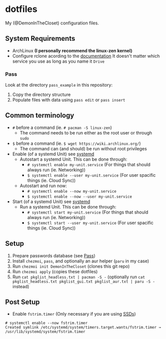 # dotfiles

My (@DemonInTheCloset) configuration files.

## System Requirements

- ArchLinux __(I personally recommend the linux-zen kernel)__
- Configure rclone acording to the [documentation](https://rclone.org/docs/)
It doesn't matter which service you use as long as you name it `Drive`

### Pass

Look at the directory `pass_example` in this repository:

1. Copy the directory structure
2. Populate files with data using `pass edit` or `pass insert`
<!-- TODO: Improve documentation/add shellscript to create a base password
database -->

## Common terminology

- `#` before a command (ie. `# pacman -S linux-zen`)
  - The command needs to be run either as the root user or through `sudo`
- `$` before a command (ie. `$ wget https://wiki.archlinux.org/`)
  - The command can (and should) be run without root privileges
- Enable (of a systemd Unit) see [systemd](https://wiki.archlinux.org/title/systemd#Using_units)
  - Autostart a systemd Unit. This can be done through:
    - `# systemctl enable my-unit.service` (For things that should always run
    (ie. Networking))
    - `$ systemctl enable --user my-unit.service` (For user spacific things (ie.
    Cloud Sync))
  - Autostart and run now:
    - `# systemctl enable --now my-unit.service`
    - `$ systemctl enable --now --user my-unit.service`
- Start (of a systemd Unit) see [systemd](https://wiki.archlinux.org/title/systemd#Using_units)
  - Run a systemd Unit. This can be done through:
    - `# systemctl start my-unit.service` (For things that should always run (ie.
    Networking))
    - `$ systemctl start --user my-unit.service` (For user spacific things (ie.
    Cloud Sync))

## Setup

1. Prepare passwords database (see [Pass](#Pass))
2. Install `chezmoi`, `pass`, and optionally an aur helper (`paru` in my case)
3. Run `chezmoi init DemonInTheCloset` (clones this git repo)
4. Run `chezmoi apply` (copies these dotfiles)
5. Run `cat pkglist_headless.txt | pacman -S -` (optionally run
`cat pkglist_headless.txt pkglist_gui.txt pkglist_aur.txt | paru -S -` instead)

## Post Setup

- Enable `fstrim.timer` (Only necessary if you are using [SSDs](https://wiki.archlinux.org/title/Solid_state_drive))

```console
# systemctl enable --now fstrim.timer
Created symlink /etc/systemd/system/timers.target.wants/fstrim.timer → /usr/lib/systemd/system/fstrim.timer
```
